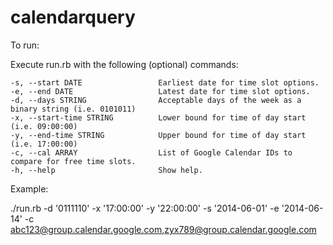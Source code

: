 calendarquery
=============

To run:

Execute run.rb with the following (optional) commands:

    -s, --start DATE                 Earliest date for time slot options.
    -e, --end DATE                   Latest date for time slot options.
    -d, --days STRING                Acceptable days of the week as a binary string (i.e. 0101011)
    -x, --start-time STRING          Lower bound for time of day start (i.e. 09:00:00)
    -y, --end-time STRING            Upper bound for time of day start (i.e. 17:00:00)
    -c, --cal ARRAY                  List of Google Calendar IDs to compare for free time slots.
    -h, --help                       Show help.
    
Example:

./run.rb -d '0111110' -x '17:00:00' -y '22:00:00' -s '2014-06-01' -e '2014-06-14' -c abc123@group.calendar.google.com,zyx789@group.calendar.google.com
